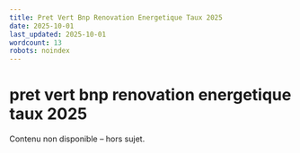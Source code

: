 ```yaml
---
title: Pret Vert Bnp Renovation Energetique Taux 2025
date: 2025-10-01
last_updated: 2025-10-01
wordcount: 13
robots: noindex
---
```


# pret vert bnp renovation energetique taux 2025

Contenu non disponible – hors sujet.
